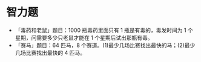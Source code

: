 # 智力题

- 「毒药和老鼠」题目：1000 瓶毒药里面只有 1 瓶是有毒的，毒发时间为 1 个星期，问需要多少只老鼠才能在 1 个星期后试出那瓶有毒。
- 「赛马」题目：64 匹马，8 个赛道。(1)最少几场比赛找出最快的马；(2)最少几场比赛找出最快的 4 匹马。
